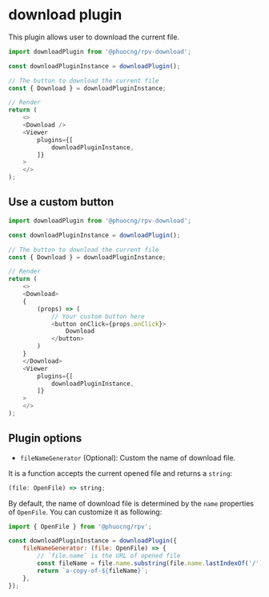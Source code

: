 # download plugin

This plugin allows user to download the current file.

~~~ javascript
import downloadPlugin from '@phuocng/rpv-download';

const downloadPluginInstance = downloadPlugin();

// The button to download the current file
const { Download } = downloadPluginInstance;

// Render
return (
    <>
    <Download />
    <Viewer
        plugins={[
            downloadPluginInstance,
        ]}
    >
    </>
);
~~~

## Use a custom button

~~~ javascript
import downloadPlugin from '@phuocng/rpv-download';

const downloadPluginInstance = downloadPlugin();

// The button to download the current file
const { Download } = downloadPluginInstance;

// Render
return (
    <>
    <Download>
    {
        (props) => (
            // Your custom button here
            <button onClick={props.onClick}>
                Download
            </button>
        )
    }
    </Download>
    <Viewer
        plugins={[
            downloadPluginInstance,
        ]}
    >
    </>
);
~~~

## Plugin options

* `fileNameGenerator` (Optional): Custom the name of download file. 

It is a function accepts the current opened file and returns a `string`:

~~~ javascript
(file: OpenFile) => string;
~~~

By default, the name of download file is determined by the `name` properties of `OpenFile`.
You can customize it as following:

~~~ javascript
import { OpenFile } from '@phuocng/rpv';

const downloadPluginInstance = downloadPlugin({
    fileNameGenerator: (file: OpenFile) => {
        // `file.name` is the URL of opened file
        const fileName = file.name.substring(file.name.lastIndexOf('/') + 1);
        return `a-copy-of-${fileName}`;
    },
});
~~~